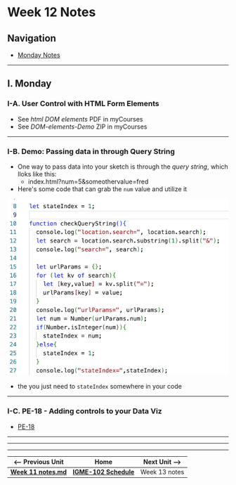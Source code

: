 # Week 12 Notes

## Navigation

- [Monday Notes](#monday)

<!--
- [Wednesday Notes](#wednesday)
- [Friday Notes](#friday)
-->

<hr>

<a id="monday" />

## I. Monday

### I-A. User Control with HTML Form Elements

- See *html DOM elements* PDF in myCourses
- See *DOM-elements-Demo* ZIP in myCourses

<hr>

### I-B. Demo: Passing data in through Query String
- One way to pass data into your sketch is through the *query string*, which lloks like this:
  - index.html?num=5&someothervalue=fred
- Here's some code that can grab the `num` value and utilize it

![screenshot](_images/query-string.png)

- the you just need to `stateIndex` somewhere in your code

<hr>

### I-C. PE-18 - Adding controls to your Data Viz
- [PE-18](../docs/pe-18.md)

<hr>



<hr><hr>

| <-- Previous Unit | Home | Next Unit -->
| --- | --- | --- 
| [**Week 11 notes.md**](11.md)     |  [**IGME-102 Schedule**](../schedule.md) | Week 13 notes
